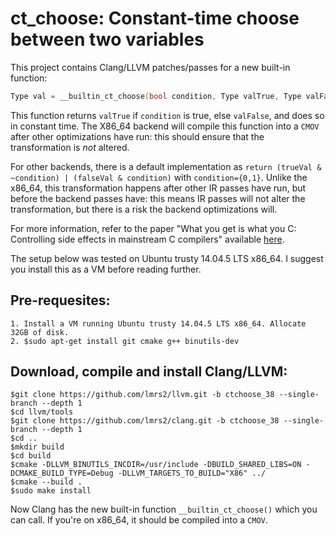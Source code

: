 ct_choose: Constant-time choose between two variables
=======================================================
This project contains Clang/LLVM patches/passes for a new built-in function:
```c
Type val = __builtin_ct_choose(bool condition, Type valTrue, Type valFalse);
```

This function returns `valTrue` if `condition` is true, else `valFalse`, and does so in constant time.
The X86_64 backend will compile this function into a `CMOV` after other optimizations have run: this should ensure that 
the transformation is *not* altered. 

For other backends, there is a default 
implementation as `return (trueVal & ~condition) | (falseVal & condition)` with `condition={0,1}`.
Unlike the x86_64, this transformation happens after other IR passes have run, but before the backend passes have: this means IR 
passes will not alter the transformation, but there is a risk the backend optimizations will.

For more information, refer to the paper "What you get is what you C: Controlling side effects in mainstream C compilers" 
available [here](https://drive.google.com/file/d/1jsOolD1C_Fu9oNVvhkB1_RQ9GlrFSGcN/view).
 
The setup below was tested on Ubuntu trusty 14.04.5 LTS x86_64. I suggest you install this as a VM before reading further.

Pre-requesites:
---------------
	1. Install a VM running Ubuntu trusty 14.04.5 LTS x86_64. Allocate 32GB of disk.
	2. $sudo apt-get install git cmake g++ binutils-dev

Download, compile and install Clang/LLVM:
-----------------------------------------
	$git clone https://github.com/lmrs2/llvm.git -b ctchoose_38 --single-branch --depth 1 
	$cd llvm/tools
	$git clone https://github.com/lmrs2/clang.git -b ctchoose_38 --single-branch --depth 1 
	$cd ..
	$mkdir build
	$cd build
	$cmake -DLLVM_BINUTILS_INCDIR=/usr/include -DBUILD_SHARED_LIBS=ON -DCMAKE_BUILD_TYPE=Debug -DLLVM_TARGETS_TO_BUILD="X86" ../
	$cmake --build .
	$sudo make install

Now Clang has the new built-in function `__builtin_ct_choose()` which you can call. If you're on x86_64, it should be compiled into a `CMOV`.
